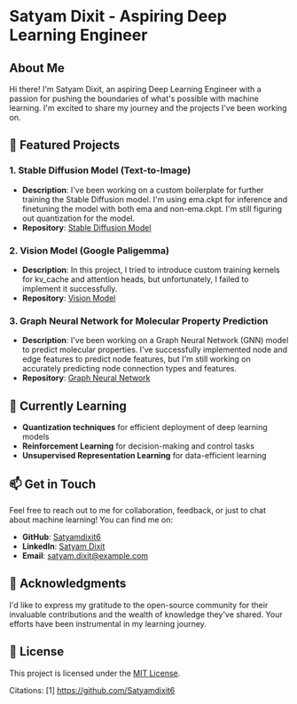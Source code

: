 # Satyam Dixit - Aspiring Deep Learning Engineer

## About Me

Hi there! I'm Satyam Dixit, an aspiring Deep Learning Engineer with a passion for pushing the boundaries of what's possible with machine learning. I'm excited to share my journey and the projects I've been working on.

## 🚀 Featured Projects

### 1. **Stable Diffusion Model (Text-to-Image)**

- **Description**: I've been working on a custom boilerplate for further training the Stable Diffusion model. I'm using ema.ckpt for inference and finetuning the model with both ema and non-ema.ckpt. I'm still figuring out quantization for the model.
- **Repository**: [Stable Diffusion Model](https://github.com/Satyamdixit6/stabke_diffusion_correct)

### 2. **Vision Model (Google Paligemma)**

- **Description**: In this project, I tried to introduce custom training kernels for kv_cache and attention heads, but unfortunately, I failed to implement it successfully.
- **Repository**: [Vision Model](https://github.com/Satyamdixit6/visionmodel_without_train)

### 3. **Graph Neural Network for Molecular Property Prediction**

- **Description**: I've been working on a Graph Neural Network (GNN) model to predict molecular properties. I've successfully implemented node and edge features to predict node features, but I'm still working on accurately predicting node connection types and features.
- **Repository**: [Graph Neural Network](https://github.com/Satyamdixit6)

## 🌱 Currently Learning

- **Quantization techniques** for efficient deployment of deep learning models
- **Reinforcement Learning** for decision-making and control tasks
- **Unsupervised Representation Learning** for data-efficient learning

## 📫 Get in Touch

Feel free to reach out to me for collaboration, feedback, or just to chat about machine learning! You can find me on:

- **GitHub**: [Satyamdixit6](https://github.com/Satyamdixit6)
- **LinkedIn**: [Satyam Dixit](https://www.linkedin.com/in/satyam-dixit-6/)
- **Email**: satyam.dixit@example.com

## 🙏 Acknowledgments

I'd like to express my gratitude to the open-source community for their invaluable contributions and the wealth of knowledge they've shared. Your efforts have been instrumental in my learning journey.

## 📄 License

This project is licensed under the [MIT License](LICENSE).

Citations:
[1] https://github.com/Satyamdixit6

